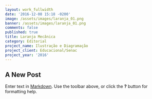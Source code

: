 ```yaml
---
layout: work_fullwidth
date: '2016-12-08 15:18 -0200'
image: /assets/images/laranja_01.png
banner: /assets/images/laranja_01.png
comments: false
published: true
title: Laranja Mecânica
category: Editorial
project_name: Ilustração e Diagramação
project_client: Educacional/Senac
project_year: '2016'
---
```

## A New Post

Enter text in [Markdown](http://daringfireball.net/projects/markdown/). Use the toolbar above, or click the **?** button for formatting help.
